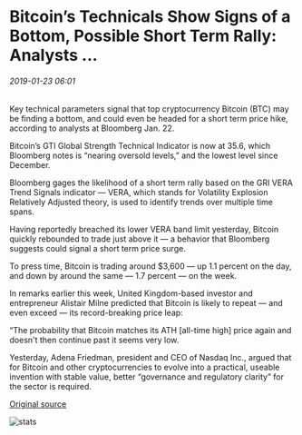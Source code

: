 # Bitcoin’s Technicals Show Signs of a Bottom, Possible Short Term Rally: Analysts ...

###### 2019-01-23 06:01

Key technical parameters signal that top cryptocurrency Bitcoin (BTC) may be finding a bottom, and could even be headed for a short term price hike, according to analysts at Bloomberg Jan. 22.

Bitcoin’s GTI Global Strength Technical Indicator is now at 35.6, which Bloomberg notes is “nearing oversold levels,” and the lowest level since December.

Bloomberg gages the likelihood of a short term rally based on the GRI VERA Trend Signals indicator — VERA, which stands for Volatility Explosion Relatively Adjusted theory, is used to identify trends over multiple time spans.

Having reportedly breached its lower VERA band limit yesterday, Bitcoin quickly rebounded to trade just above it — a behavior that Bloomberg suggests could signal a short term price surge.

To press time, Bitcoin is trading around $3,600 — up 1.1 percent on the day, and down by around the same — 1.7 percent — on the week.

In remarks earlier this week, United Kingdom-based investor and entrepreneur Alistair Milne predicted that Bitcoin is likely to repeat — and even exceed — its record-breaking price leap:

“The probability that Bitcoin matches its ATH \[all-time high\] price again and doesn't then continue past it seems very low.

Yesterday, Adena Friedman, president and CEO of Nasdaq Inc., argued that for Bitcoin and other cryptocurrencies to evolve into a practical, useable invention with stable value, better “governance and regulatory clarity” for the sector is required.

[Original source](https://cointelegraph.com/news/bitcoins-technicals-show-signs-of-a-bottom-possible-short-term-rally-analysts)

![stats](https://c.statcounter.com/11760860/0/a89fa40b/1/ "stats")